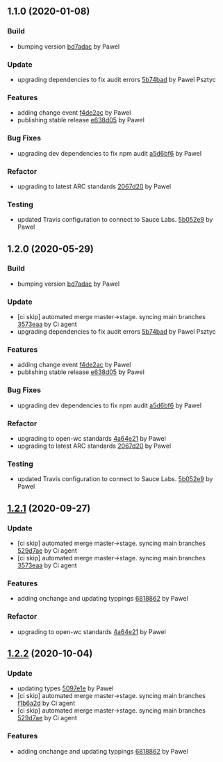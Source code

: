 <a name="1.1.0"></a>
## 1.1.0 (2020-01-08)

### Build

* bumping version [bd7adac](https://github.com/anypoint-web-components/anypoint-form-mixins/commit/bd7adac6424fd7fe80193cbebe95129b42cab66f) by Pawel


### Update

* upgrading dependencies to fix audit errors [5b74bad](https://github.com/anypoint-web-components/anypoint-form-mixins/commit/5b74bad81a341ca84bfdc8012a7bf337745e090b) by Pawel Psztyc


### Features

* adding change event [f4de2ac](https://github.com/anypoint-web-components/anypoint-form-mixins/commit/f4de2ac69bbbfad43199282d05f4514c213bc92e) by Pawel
* publishing stable release [e638d05](https://github.com/anypoint-web-components/anypoint-form-mixins/commit/e638d05cc6b2e6e2cccdaa5b196f982f498f5a59) by Pawel


### Bug Fixes

* upgrading dev dependencies to fix npm audit [a5d6bf6](https://github.com/anypoint-web-components/anypoint-form-mixins/commit/a5d6bf6bd8cce21c1fbd24e582824bc396a00c46) by Pawel


### Refactor

* upgrading to latest ARC standards [2067d20](https://github.com/anypoint-web-components/anypoint-form-mixins/commit/2067d200a775fa247e4f6d4cf5d1e91bc4d8f363) by Pawel


### Testing

* updated Travis configuration to connect to Sauce Labs. [5b052e9](https://github.com/anypoint-web-components/anypoint-form-mixins/commit/5b052e9354379c18fe26efd575eb824cf844d2b7) by Pawel


<a name="1.2.0"></a>
## 1.2.0 (2020-05-29)

### Build

* bumping version [bd7adac](https://github.com/anypoint-web-components/anypoint-form-mixins/commit/bd7adac6424fd7fe80193cbebe95129b42cab66f) by Pawel


### Update

* [ci skip] automated merge master->stage. syncing main branches [3573eaa](https://github.com/anypoint-web-components/anypoint-form-mixins/commit/3573eaa1a0ab112f72bc91a7690014206fa5f7b2) by Ci agent
* upgrading dependencies to fix audit errors [5b74bad](https://github.com/anypoint-web-components/anypoint-form-mixins/commit/5b74bad81a341ca84bfdc8012a7bf337745e090b) by Pawel Psztyc


### Features

* adding change event [f4de2ac](https://github.com/anypoint-web-components/anypoint-form-mixins/commit/f4de2ac69bbbfad43199282d05f4514c213bc92e) by Pawel
* publishing stable release [e638d05](https://github.com/anypoint-web-components/anypoint-form-mixins/commit/e638d05cc6b2e6e2cccdaa5b196f982f498f5a59) by Pawel


### Bug Fixes

* upgrading dev dependencies to fix npm audit [a5d6bf6](https://github.com/anypoint-web-components/anypoint-form-mixins/commit/a5d6bf6bd8cce21c1fbd24e582824bc396a00c46) by Pawel


### Refactor

* upgrading to open-wc standards [4a64e21](https://github.com/anypoint-web-components/anypoint-form-mixins/commit/4a64e2101d22a121422c4d7465fcdf95be027fcc) by Pawel
* upgrading to latest ARC standards [2067d20](https://github.com/anypoint-web-components/anypoint-form-mixins/commit/2067d200a775fa247e4f6d4cf5d1e91bc4d8f363) by Pawel


### Testing

* updated Travis configuration to connect to Sauce Labs. [5b052e9](https://github.com/anypoint-web-components/anypoint-form-mixins/commit/5b052e9354379c18fe26efd575eb824cf844d2b7) by Pawel


<a name="1.2.1"></a>
## [1.2.1](https://github.com/anypoint-web-components/anypoint-form-mixins/compare/1.1.0...1.2.1) (2020-09-27)

### Update

* [ci skip] automated merge master->stage. syncing main branches [529d7ae](https://github.com/anypoint-web-components/anypoint-form-mixins/commit/529d7ae8a41531967d3959ec65b10077554b8416) by Ci agent
* [ci skip] automated merge master->stage. syncing main branches [3573eaa](https://github.com/anypoint-web-components/anypoint-form-mixins/commit/3573eaa1a0ab112f72bc91a7690014206fa5f7b2) by Ci agent


### Features

* adding onchange and updating typpings [6818862](https://github.com/anypoint-web-components/anypoint-form-mixins/commit/6818862d7ed65b633103b002a7acf3aa8c953eb9) by Pawel


### Refactor

* upgrading to open-wc standards [4a64e21](https://github.com/anypoint-web-components/anypoint-form-mixins/commit/4a64e2101d22a121422c4d7465fcdf95be027fcc) by Pawel


<a name="1.2.2"></a>
## [1.2.2](https://github.com/anypoint-web-components/anypoint-form-mixins/compare/1.2.0...1.2.2) (2020-10-04)

### Update

* updating types [5097e1e](https://github.com/anypoint-web-components/anypoint-form-mixins/commit/5097e1ed67e1422f4960355caa3c529cc299f55a) by Pawel
* [ci skip] automated merge master->stage. syncing main branches [f1b6a2d](https://github.com/anypoint-web-components/anypoint-form-mixins/commit/f1b6a2dc14b8fc566153bc3697400fc36e1ab693) by Ci agent
* [ci skip] automated merge master->stage. syncing main branches [529d7ae](https://github.com/anypoint-web-components/anypoint-form-mixins/commit/529d7ae8a41531967d3959ec65b10077554b8416) by Ci agent


### Features

* adding onchange and updating typpings [6818862](https://github.com/anypoint-web-components/anypoint-form-mixins/commit/6818862d7ed65b633103b002a7acf3aa8c953eb9) by Pawel


